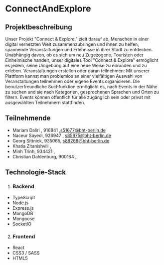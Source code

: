 # ConnectAndExplore



## Projektbeschreibung

Unser Projekt "Connect & Explore," zielt darauf ab, Menschen in einer digital vernetzten Welt zusammenzubringen und ihnen zu helfen, spannende Veranstaltungen und Erlebnisse in ihrer Stadt zu entdecken.
Unabhängig davon, ob es sich um neu Zugezogene, Touristen oder Einheimische handelt, unser
digitales Tool "Connect & Explore" ermöglicht es jedem, seine Umgebung auf eine neue Weise zu erkunden und zu erleben.
Veranstaltungen erstellen oder daran teilnehmen:
Mit unserer Plattform kannst man problemlos an einer vielfältigen Auswahl von Veranstaltungen teilnehmen oder eigene Events organisieren. Die benutzerfreundliche Suchfunktion ermöglicht es, nach Events in der Nähe zu suchen und sie nach Kategorien, gesprochenen Sprachen und Orten zu filtern. Events können öffentlich für alle zugänglich sein oder privat mit ausgewählten Teilnehmern stattfinden.

## Teilnehmende
*   Mariam Daliri , 916841 ,s51677@bht-berlin.de
*   Naceur Sayedi, 926947 , s85975@bht-berlin.de 
*   Georg Sittnick, 935065, s88268@bht-berlin.de 
*   Khatia Zitanishvili , 
*   Minh Trinh, 934421 , 
*   Christian Dahlenburg, 900164 , 

## Technologie-Stack
1. ### Backend
*   TypeScript
*   Node.js
*   Express.js
*   MongoDB
*   Mongoose
*   SocketIO
2. ### Frontend
*   React
*   CSS3 / SASS
*   HTML5
